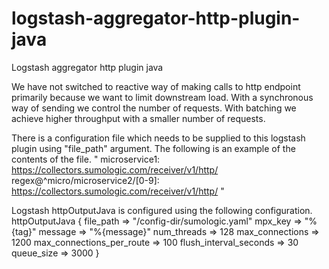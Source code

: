 # logstash-aggregator-http-plugin-java
Logstash aggregator http plugin java

We have not switched to reactive way of making calls to http endpoint
primarily because we want to limit downstream load. With a synchronous
way of sending we control the number of requests. With batching we achieve
higher throughput with a smaller number of requests.

There is a configuration file which needs to be supplied to this logstash plugin using "file_path" argument.
The following is an example of the contents of the file.
"
microservice1: https://collectors.sumologic.com/receiver/v1/http/<plug your httpendpoint here>
regex@^micro/microservice2/[0-9]: https://collectors.sumologic.com/receiver/v1/http/<plug your httpendpoint here>
"

Logstash httpOutputJava is configured using the following configuration.
httpOutputJava {
   file_path => "/config-dir/sumologic.yaml"
   mpx_key => "%{tag}"
   message => "%{message}"
   num_threads => 128
   max_connections => 1200
   max_connections_per_route => 100
   flush_interval_seconds => 30
   queue_size => 3000
}
